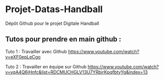 # Projet-Datas-Handball
Dépôt Github pour le projet Digitale Handball

## Tutos pour prendre en main github :
Tuto 1 : Travailler avec Github 
https://www.youtube.com/watch?v=eXF0epLeCgo

 Tuto 2 : Travailler en équipe sur Github 
https://www.youtube.com/watch?v=yqA4Q6jHnfc&list=RDCMUCHGLV13U7YRbjrKpqfbtyYg&index=13

